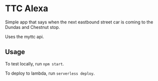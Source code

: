 # TTC Alexa

Simple app that says when the next eastbound street car is coming to the Dundas and Chestnut stop.
 
Uses the myttc api.
 
## Usage

To test locally, run `npm start`.

To deploy to lambda, run `serverless deploy`.